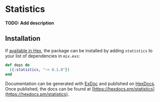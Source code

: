 # Statistics

**TODO: Add description**

## Installation

If [available in Hex](https://hex.pm/docs/publish), the package can be installed
by adding `statistics` to your list of dependencies in `mix.exs`:

```elixir
def deps do
  [{:statistics, "~> 0.1.0"}]
end
```

Documentation can be generated with [ExDoc](https://github.com/elixir-lang/ex_doc)
and published on [HexDocs](https://hexdocs.pm). Once published, the docs can
be found at [https://hexdocs.pm/statistics](https://hexdocs.pm/statistics).

